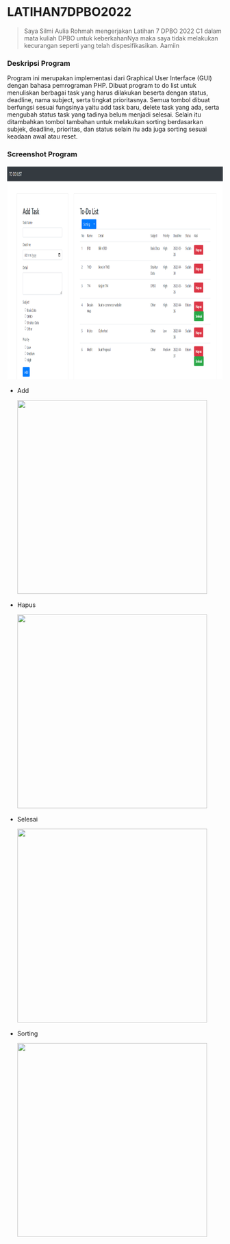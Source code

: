 # LATIHAN7DPBO2022

> Saya Silmi Aulia Rohmah mengerjakan Latihan 7 DPBO 2022 C1 dalam mata kuliah DPBO untuk keberkahanNya 
> maka saya tidak melakukan kecurangan seperti yang telah dispesifikasikan. Aamiin 

### Deskripsi Program 
Program ini merupakan implementasi dari Graphical User Interface (GUI) dengan bahasa pemrograman PHP. Dibuat program to do list untuk menuliskan berbagai task yang harus dilakukan beserta dengan status, deadline, nama subject, serta tingkat prioritasnya. Semua tombol dibuat berfungsi sesuai fungsinya yaitu add task baru, delete task yang ada, serta mengubah status task yang tadinya belum menjadi selesai. Selain itu ditambahkan tombol tambahan untuk melakukan sorting berdasarkan subjek, deadline, prioritas, dan status selain itu ada juga sorting sesuai keadaan awal atau reset.

### Screenshot Program

  <p align="left">
    <img width="971" height="499" src="https://github.com/silmiaulia/LATIHAN7DPBO2022/blob/main/Screenshot/tampilanPertama.png">
  </p>
  

- Add
  <p align="left">
    <img width="443" height="452" src="https://github.com/silmiaulia/LATIHAN5DPBO20creenShoot/1.png?raw=true">
  </p>
- Hapus
  <p align="left">
    <img width="443" height="452" src="https://github.com/silmiaulia/LATIHAN5DPBO2022/blob/maenShoot/1.png?raw=true">
  </p>
- Selesai
  <p align="left">
    <img width="443" height="452" src="https://github.com/silmiaulia/LATIHAN5DPBO202.png?raw=true">
  </p>
- Sorting
  <p align="left">
    <img width="443" height="452" src="https://github.com/silmiaulia/LATIHAN/ScreenShoot/1.png?raw=true">
  </p>
